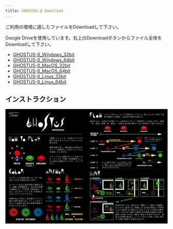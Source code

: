 ```yaml
---
title: GHOSTUS-β Download
---
```


ご利用の環境に適したファイルをDownloadして下さい。

Google Driveを使用しています。右上のDownloadボタンからファイル全体をDownloadして下さい。

- [GHOSTUS-β_Windows_32bit](https://drive.google.com/open?id=0B2L8LxhGSIgMRU5tbWRpUzhiNjg)
- [GHOSTUS-β_Windows_64bit](https://drive.google.com/open?id=0B2L8LxhGSIgMYXI4dEFKNTV3T3M)
- [GHOSTUS-β_MacOS_32bit](https://drive.google.com/open?id=0B2L8LxhGSIgMVWgxZm5XMkJqSnM)
- [GHOSTUS-β_MacOS_64bit](https://drive.google.com/open?id=0B2L8LxhGSIgMSUJTT1B3M1JweUU)
- [GHOSTUS-β_Linux_32bit](https://drive.google.com/open?id=0B2L8LxhGSIgMOXd0d2ZmUF9fbXM)
- [GHOSTUS-β_Linux_64bit](https://drive.google.com/open?id=0B2L8LxhGSIgMV2tRVnMyVnpXbTg)

## インストラクション
![](/image/game/ghostus-instruction.png)
